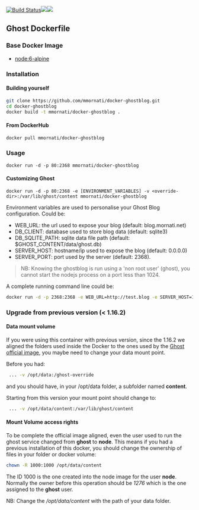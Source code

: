 [![Build Status](https://travis-ci.org/mmornati/docker-ghostblog.svg)](https://travis-ci.org/mmornati/docker-ghostblog)[![](https://images.microbadger.com/badges/image/mmornati/docker-ghostblog.svg)](https://microbadger.com/images/mmornati/docker-ghostblog "Get your own image badge on microbadger.com")[![](https://images.microbadger.com/badges/version/mmornati/docker-ghostblog.svg)](https://microbadger.com/images/mmornati/docker-ghostblog "Get your own version badge on microbadger.com")

## Ghost Dockerfile

### Base Docker Image

* [node:6-alpine](https://registry.hub.docker.com/_/node/)


### Installation

#### Building yourself

```bash
git clone https://github.com/mmornati/docker-ghostblog.git
cd docker-ghostblog
docker build -t mmornati/docker-ghostblog .
```

#### From DockerHub

```bash
docker pull mmornati/docker-ghostblog
```

### Usage

    docker run -d -p 80:2368 mmornati/docker-ghostblog

#### Customizing Ghost

    docker run -d -p 80:2368 -e [ENVIRONMENT_VARIABLES] -v <override-dir>:/var/lib/ghost/content mmornati/docker-ghostblog

Environment variables are used to personalise your Ghost Blog configuration. Could be:

* WEB_URL: the url used to expose your blog (default: blog.mornati.net)
* DB_CLIENT: database used to store blog data (default: sqlite3)
* DB_SQLITE_PATH: sqlite data file path (default: $GHOST_CONTENT/data/ghost.db)
* SERVER_HOST: hostname/ip used to expose the blog (default: 0.0.0.0)
* SERVER_PORT: port used by the server (default: 2368).

> NB: Knowing the ghostblog is run using a 'non root user' (ghost), you cannot start the nodejs process on a port less than 1024.

A complete running command line could be:

```bash
docker run -d -p 2368:2368 -e WEB_URL=http://test.blog -e SERVER_HOST=12.4.23.5 -e SERVER_PORT=4000 -v /opt/data:/var/lib/ghost/content dockerfile/ghost
```

### Upgrade from previous version (< 1.16.2)

#### Data mount volume
If you were using this container with previous version, since the 1.16.2 we aligned the folders used inside the Docker to the ones used by the [Ghost official image](https://hub.docker.com/_/ghost/), you maybe need to change your data mount point.

Before you had:

```bash
 ... -v /opt/data:/ghost-override
```

and you should have, in your /opt/data folder, a subfolder named **content**.

Starting from this version your mount point should change to:

```bash
 ... -v /opt/data/content:/var/lib/ghost/content
```

#### Mount Volume access rights
To be complete the official image aligned, even the user used to run the ghost service changed from **ghost** to **node**.
This means if you had a previous installation of this docker, you should change the ownership of files in your folder or docker volume:

```bash
chown -R 1000:1000 /opt/data/content
```

The ID 1000 is the one created into the node image for the user **node**. Normally the owner before this operation should be *1276* which is the one assigned to the **ghost** user.

NB: Change the */opt/data/content* with the path of your data folder.